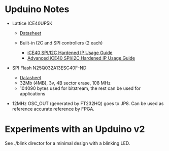 
# Upduino Notes

* Lattice ICE40UP5K

  * [Datasheet](http://www.latticesemi.com/-/media/LatticeSemi/Documents/DataSheets/iCE/iCE40-UltraPlus-Family-Data-Sheet.ashx)

  * Built-in I2C and SPI controllers (2 each)

      * [iCE40 SPI/I2C Hardened IP Usage Guide](http://www.latticesemi.com/view_document?document_id=50480)
      * [Advanced iCE40 SPI/I2C Hardened IP Usage Guide](http://www.latticesemi.com/view_document?document_id=50117)

* SPI Flash N25Q032A13ESC40F-ND

  * [Datasheet](https://www.micron.com/products/nor-flash/serial-nor-flash/part-catalog/n25q032a13esc40f)
  * 32Mb (4MB), 3v, 4B sector erase, 108 MHz
  * 104090 bytes used for bitstream, the rest can be used for applications

* 12MHz OSC_OUT (generated by FT232HQ) goes to JP8. Can be used as reference accurate reference by FPGA.



# Experiments with an Upduino v2

See ./blink director for a minimal design with a blinking LED.


